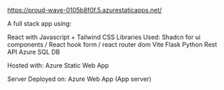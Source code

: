 https://proud-wave-0105b8f0f.5.azurestaticapps.net/

A full stack app using:

React with Javascript + Tailwind CSS
  Libraries Used: Shadcn for ui components / React hook form  / react router dom 
Vite 
Flask Python Rest API
Azure SQL DB 

Hosted with:
Azure Static Web App

Server Deployed on:
Azure Web App (App server)


